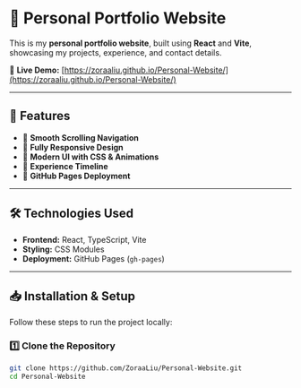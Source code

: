 # 🚀 Personal Portfolio Website

This is my **personal portfolio website**, built using **React** and **Vite**, showcasing my projects, experience, and contact details.

📍 **Live Demo:** [https://zoraaliu.github.io/Personal-Website/](https://zoraaliu.github.io/Personal-Website/)

---

## 🌟 Features
- 🔹 **Smooth Scrolling Navigation**  
- 🔹 **Fully Responsive Design**  
- 🔹 **Modern UI with CSS & Animations**  
- 🔹 **Experience Timeline**  
- 🔹 **GitHub Pages Deployment**

---

## 🛠️ Technologies Used
- **Frontend:** React, TypeScript, Vite  
- **Styling:** CSS Modules  
- **Deployment:** GitHub Pages (`gh-pages`)

---

## 📥 Installation & Setup
Follow these steps to run the project locally:

### 1️⃣ **Clone the Repository**
```sh
git clone https://github.com/ZoraaLiu/Personal-Website.git
cd Personal-Website
